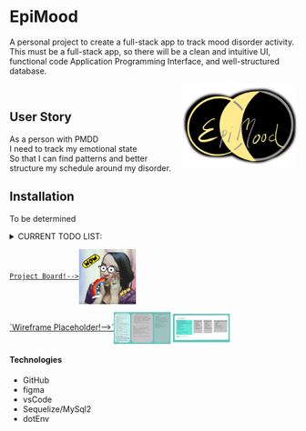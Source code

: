 # EpiMood
A personal project to create a full-stack app to track mood disorder activity.
This must be a full-stack app, so there will be a clean and intuitive UI, functional code Application Programming Interface, and well-structured database.

<a href="https://www.google.com/search?q=pmdd&sxsrf=APq-WBv4hOfrVisgLqJwlPw1_EsP_xw2SQ%3A1644438460458&source=hp&ei=vCMEYrrfGc-MwbkPnP69oA0&iflsig=AHkkrS4AAAAAYgQxzH4RIrWXhmMbMxcJADM7rHHsPkMu&ved=0ahUKEwi6rafSuvP1AhVPRjABHRx_D9QQ4dUDCAo&uact=5&oq=pmdd&gs_lcp=Cgdnd3Mtd2l6EAMyBAgjECcyCAgAEIAEELEDMgsIABCABBCxAxCDATIFCAAQgAQyBQgAEIAEMgsIABCABBCxAxCDATIICAAQgAQQsQMyBQgAEIAEMggIABCABBCxAzIFCAAQgAQ6BwgjEOoCECc6CwguEIAEEMcBEKMCOg4ILhCABBCxAxDHARCjAjoECAAQQzoOCC4QgAQQsQMQxwEQ0QM6CAguEIAEELEDOgcIABCxAxBDOg0ILhCxAxDHARCjAhBDOgcILhCxAxBDOgoIABCxAxCDARBDUOIDWNMHYKUIaAFwAHgAgAFWiAGdApIBATSYAQCgAQGwAQo&sclient=gws-wiz"><img align="right" img src="https://raw.githubusercontent.com/Cheez0id/EpiMood/main/assets/images/epiMoodLogo.png" width="200px"></a><br>

## User Story


As a person with PMDD<br>
I need to track my emotional state<br>
So that I can find patterns and better structure my schedule around my disorder.<br>



## Installation
To be determined
<br>
<details>
<summary>
CURRENT TODO LIST:
</summary>
<p><ul>
<li>- [x] Concept notes</li>
<li>- [ ] Wireframe</li>
<li>- [ ] Technologies Research</li>
</ul>
</p>
</details>


<a href="https://github.com/Cheez0id/EpiMood/projects/1">`Project Board!-->`<img align="center" src="https://raw.githubusercontent.com/Cheez0id/EpiMood/main/assets/images/wow.gif" width="100px"></a><br>

<a href="https://www.figma.com/file/UupxxFQW8aS4RbZh7oCZKN/EpiMood?node-id=0%3A1">
`Wireframe Placeholder!-->`<img align="center" src="https://raw.githubusercontent.com/Cheez0id/EpiMood/main/assets/images/initilaFigma.JPG" width="100px"></a>
<a href="https://www.figma.com/file/UupxxFQW8aS4RbZh7oCZKN/EpiMood?node-id=0%3A1">
<img align="center" src="https://raw.githubusercontent.com/Cheez0id/EpiMood/main/assets/images/dbStructure.JPG" width="100px"></a>



#### Technologies
<ul>
  <li>GitHub</li>
  <li>figma</li>
  <li>vsCode</li>
  <li>Sequelize/MySql2</li>
  <li>dotEnv</li>
 </ul>


